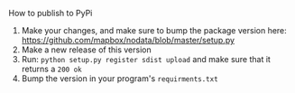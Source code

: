 How to publish to PyPi

1. Make your changes, and make sure to bump the package version here: https://github.com/mapbox/nodata/blob/master/setup.py
2. Make a new release of this version
3. Run: `python setup.py register sdist upload` and make sure that it returns a `200 ok`
4. Bump the version in your program's `requirments.txt`